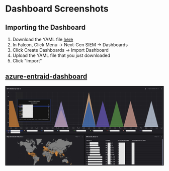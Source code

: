# Dashboard Screenshots

## Importing the Dashboard

1. Download the YAML file [here](next-gen-siem-reference-dashboard.yaml)
2. In Falcon, Click Menu -> Next-Gen SIEM -> Dashboards
3. Click Create Dashboards -> Import Dashboard
4. Upload the YAML file that you just downloaded
5. Click "Import"

## [azure-entraid-dashboard](azure-entraid-dashboard.yaml)
![Screenshot 1](screenshots/azure-entraid-dashboard.jpg)